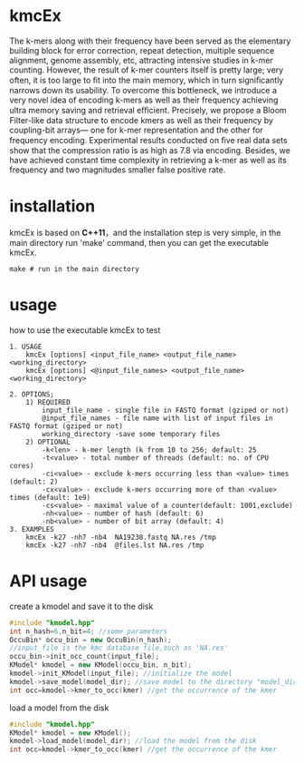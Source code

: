 ﻿# kmcEx
The k-mers along with their frequency have been served as the elementary building block for error correction, repeat detection, multiple sequence alignment, genome assembly, etc, attracting intensive studies in k-mer counting. However, the result of k-mer counters itself is pretty large; very often, it is too large to ﬁt into the main memory, which in turn signiﬁcantly narrows down its usability. To overcome this bottleneck, we introduce a very novel idea of encoding k-mers as well as their frequency achieving ultra memory saving and retrieval eﬃcient. Precisely, we propose a Bloom Filter-like data structure to encode kmers as well as their frequency by coupling-bit arrays— one for k-mer representation and the other for frequency encoding. Experimental results conducted on ﬁve real data sets show that the compression ratio is as high as 7.8 via encoding. Besides, we have achieved constant time complexity in retrieving a k-mer as well as its frequency and two magnitudes smaller false positive rate.

# installation 
kmcEx is based on **C++11**，and the installation step is very simple, in the main directory run 'make'  command, then you can get the executable kmcEx.
```
make # run in the main directory 
```
# usage
how to use  the executable kmcEx to test
```
1. USAGE
	kmcEx [options] <input_file_name> <output_file_name> <working_directory>
	kmcEx [options] <@input_file_names> <output_file_name> <working_directory>

2. OPTIONS;
	1) REQUIRED
		input_file_name - single file in FASTQ format (gziped or not)
		@input_file_names - file name with list of input files in FASTQ format (gziped or not)
		working_directory -save some temporary files
	2) OPTIONAL
		-k<len> - k-mer length (k from 10 to 256; default: 25
		-t<value> - total number of threads (default: no. of CPU cores)
		-ci<value> - exclude k-mers occurring less than <value> times (default: 2)
		-cx<value> - exclude k-mers occurring more of than <value> times (default: 1e9)
		-cs<value> - maximal value of a counter(default: 1001,exclude)
		-nh<value> - number of hash (default: 6)
		-nb<value> - number of bit array (default: 4)
3. EXAMPLES
	kmcEx -k27 -nh7 -nb4  NA19238.fastq NA.res /tmp
	kmcEx -k27 -nh7 -nb4  @files.lst NA.res /tmp
```

# API usage
create a kmodel and save it to the disk
```C++
#include "kmodel.hpp"
int n_hash=6,n_bit=4; //some parameters
OccuBin* occu_bin = new OccuBin(n_hash);
//input_file is the kmc database file,such as 'NA.res'
occu_bin->init_occ_count(input_file); 
KModel* kmodel = new KModel(occu_bin, n_bit);
kmodel->init_KModel(input_file); //initialize the model
kmodel->save_model(model_dir); //save model to the directory "model_dir"
int occ=kmodel->kmer_to_occ(kmer) //get the occurrence of the kmer
```

load a model from  the disk
```C++
#include "kmodel.hpp"
KModel* kmodel = new KModel();
kmodel->load_model(model_dir); //load the model from the disk
int occ=kmodel->kmer_to_occ(kmer) //get the occurrence of the kmer
```
